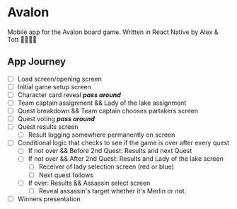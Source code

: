 # Avalon
Mobile app for the Avalon board game.
Written in React Native by Alex & Tott 🧑🏾🧑🏻

## App Journey
- [ ] Load screen/opening screen
- [ ] Initial game setup screen
- [ ] Character card reveal ***pass around***
- [ ] Team captain assignment && Lady of the lake assignment
- [ ] Quest breakdown && Team captain chooses partakers screen
- [ ] Quest voting ***pass around***
- [ ] Quest results screen
  - [ ] Result logging somewhere permanently on screen
- [ ] Conditional logic that checks to see if the game is over after every quest
  - [ ] If not over && Before 2nd Quest: Results and next Quest
  - [ ] If not over && After 2nd Quest: Results and Lady of the lake screen
    - [ ] Receiver of lady selection screen (red or blue)
    - [ ] Next quest follows
  - [ ] If over: Results && Assassin select screen
    - [ ] Reveal assassin's target whether it's Merlin or not.
- [ ] Winners presentation
